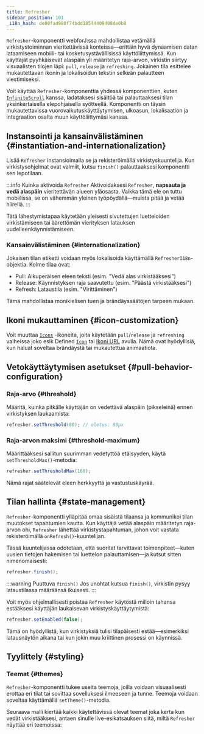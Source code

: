 ```yaml
---
title: Refresher
sidebar_position: 101
_i18n_hash: de00fad980f74bdd18544409408de0b8
---
```

<DocChip chip="shadow" />
<DocChip chip="name" label="dwc-refresher" />
<DocChip chip='since' label='25.00' />
<JavadocLink type="refresher" location="com/webforj/component/refresher/Refresher" top='true'/>

`Refresher`-komponentti webforJ:ssa mahdollistaa vetämällä virkistystoiminnan vieritettävissä konteissa—erittäin hyvä dynaamisen datan lataamiseen mobiili- tai kosketusystävällisissä käyttöliittymissä. Kun käyttäjät pyyhkäisevät alaspäin yli määritetyn raja-arvon, virkistin siirtyy visuaalisten tilojen läpi: `pull`, `release` ja `refreshing`. Jokainen tila esittelee mukautettavan ikonin ja lokalisoidun tekstin selkeän palautteen viestimiseksi.

Voit käyttää `Refresher`-komponenttia yhdessä komponenttien, kuten [`InfiniteScroll`](../components/infinitescroll) kanssa, ladataksesi sisältöä tai palauttaaksesi tilan yksinkertaisella elepohjaisella syötteellä. Komponentti on täysin mukautettavissa vuorovaikutuskäyttäytymisen, ulkoasun, lokalisaation ja integraation osalta muun käyttöliittymäsi kanssa.

## Instansointi ja kansainvälistäminen {#instantiation-and-internationalization}

Lisää `Refresher` instansioimalla se ja rekisteröimällä virkistyskuuntelija. Kun virkistysohjelmat ovat valmiit, kutsu `finish()` palauttaaksesi komponentti sen lepotilaan.

:::info Kuinka aktivoida `Refresher`
Aktivoidaksesi `Refresher`, **napsauta ja vedä alaspäin** vieritettävän alueen yläosasta. Vaikka tämä ele on tuttu mobiilissa, se on vähemmän yleinen työpöydällä—muista pitää ja vetää hiirellä.
:::

<AppLayoutViewer
path='/webforj/refresher?' 
javaE='https://raw.githubusercontent.com/webforj/webforj-documentation/refs/heads/main/src/main/java/com/webforj/samples/views/refresher/RefresherView.java'
cssURL='/css/refresher/refresher.css'
height = '400px'
mobile='true'
/>

Tätä lähestymistapaa käytetään yleisesti sivutettujen luetteloiden virkistämiseen tai äärettömän vierityksen latauksen uudelleenkäynnistämiseen.

### Kansainvälistäminen {#internationalization}

Jokaisen tilan etiketti voidaan myös lokalisoida käyttämällä `RefresherI18n`-objektia. Kolme tilaa ovat:

- Pull: Alkuperäisen eleen teksti (esim. "Vedä alas virkistääksesi")
- Release: Käynnistyksen raja saavutettu (esim. "Päästä virkistääksesi")
- Refresh: Lataustila (esim. "Virittäminen")

Tämä mahdollistaa monikielisen tuen ja brändäyssäätöjen tarpeen mukaan.

<AppLayoutViewer 
path='/webforj/refresheri18n?' 
javaE='https://raw.githubusercontent.com/webforj/webforj-documentation/refs/heads/main/src/main/java/com/webforj/samples/views/refresher/RefresherI18nView.java'
cssURL='/css/refresher/refresher.css'
height = '400px'
mobile='true'
/>

## Ikoni mukauttaminen {#icon-customization}

Voit muuttaa [`Icons`](../components/icon) -ikoneita, joita käytetään `pull`/`release` ja `refreshing` vaiheissa joko esik Defined [`Icon`](../components/icon) tai [Ikoni URL](../managing-resources/assets-protocols) avulla. Nämä ovat hyödyllisiä, kun haluat soveltaa brändäystä tai mukautettua animaatiota.

<AppLayoutViewer 
path='/webforj/refreshericon?' 
javaE='https://raw.githubusercontent.com/webforj/webforj-documentation/refs/heads/main/src/main/java/com/webforj/samples/views/refresher/RefresherIconView.java'
cssURL='/css/refresher/refresher.css'
height = '400px'
mobile='true'
/>

## Vetokäyttäytymisen asetukset {#pull-behavior-configuration}

### Raja-arvo {#threshold}

Määritä, kuinka pitkälle käyttäjän on vedettävä alaspäin (pikseleinä) ennen virkistyksen laukaamista:

```java
refresher.setThreshold(80); // oletus: 80px
```

### Raja-arvon maksimi {#threshold-maximum}

Määrittääksesi sallitun suurimman vedetyttöä etäisyyden, käytä `setThresholdMax()`-metodia:

```java
refresher.setThresholdMax(160);
```

Nämä rajat säätelevät eleen herkkyyttä ja vastustuskäyrää.

## Tilan hallinta {#state-management}

`Refresher`-komponentti ylläpitää omaa sisäistä tilaansa ja kommunikoi tilan muutokset tapahtumien kautta. Kun käyttäjä vetää alaspäin määritetyn raja-arvon ohi, `Refresher` lähettää virkistystapahtuman, johon voit vastata rekisteröimällä `onRefresh()`-kuuntelijan.

Tässä kuuntelijassa odotetaan, että suoritat tarvittavat toimenpiteet—kuten uusien tietojen hakemisen tai luettelon palauttamisen—ja kutsut sitten nimenomaisesti:

```java
refresher.finish();
```
:::warning Puuttuva `finish()`
Jos unohtat kutsua `finish()`, virkistin pysyy lataustilassa määräänsä ikuisesti.
:::

Voit myös ohjelmallisesti poistaa `Refresher` käytöstä milloin tahansa estääksesi käyttäjän laukaisevan virkistyskäyttäytymistä:

```java
refresher.setEnabled(false);
```

Tämä on hyödyllistä, kun virkistyksiä tulisi tilapäisesti estää—esimerkiksi latausnäytön aikana tai kun jokin muu kriittinen prosessi on käynnissä.

## Tyylittely {#styling}

### Teemat {#themes}

`Refresher`-komponentti tukee useita teemoja, joilla voidaan visuaalisesti erottaa eri tilat tai sovittaa sovelluksesi ilmeeseen ja tunne. Teemoja voidaan soveltaa käyttämällä `setTheme()`-metodia.

Seuraava malli kiertää kaikki käytettävissä olevat teemat joka kerta kun vedät virkistääksesi, antaen sinulle live-esikatsauksen siitä, miltä `Refresher` näyttää eri teemoissa:

<AppLayoutViewer 
path='/webforj/refresherthemes?' 
javaE='https://raw.githubusercontent.com/webforj/webforj-documentation/refs/heads/main/src/main/java/com/webforj/samples/views/refresher/RefresherThemesView.java'
cssURL='/css/refresher/refresher.css'
height = '400px'
mobile='true'
/>

<TableBuilder name="Refresher" />
